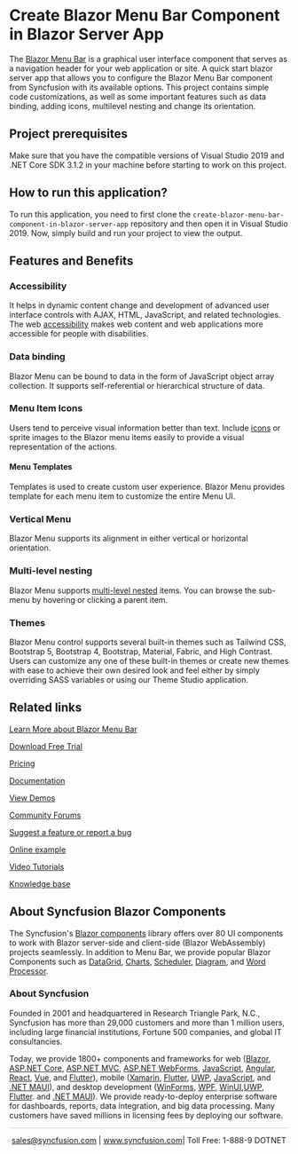 # Create Blazor Menu Bar Component in Blazor Server App

The [Blazor Menu Bar](https://www.syncfusion.com/blazor-components/blazor-menu-bar?utm_source=github&utm_medium=listing&utm_campaign=blazor-menu-bar-github-samples) is a graphical user interface component that serves as a navigation header for your web application or site. A quick start blazor server app that allows you to configure the Blazor Menu Bar component from Syncfusion with its available options. This project contains simple code customizations, as well as some important features such as data binding, adding icons, multilevel nesting and change its orientation.

## Project prerequisites

Make sure that you have the compatible versions of Visual Studio 2019 and .NET Core SDK 3.1.2 in your machine before starting to work on this project.

## How to run this application?

To run this application, you need to first clone the `create-blazor-menu-bar-component-in-blazor-server-app` repository and then open it in Visual Studio 2019. Now, simply build and run your project to view the output.

## Features and Benefits

### Accessibility

It helps in dynamic content change and development of advanced user interface controls with AJAX, HTML, JavaScript, and related technologies.
The web [accessibility](https://blazor.syncfusion.com/documentation/menu-bar/accessibility?utm_source=github&utm_medium=listing&utm_campaign=blazor-menu-bar-github-samples) makes web content and web applications more accessible for people with disabilities.

### Data binding

Blazor Menu can be bound to data in the form of JavaScript object array collection. It supports self-referential or hierarchical structure of data.

### Menu Item Icons

Users tend to perceive visual information better than text. Include [icons](https://blazor.syncfusion.com/documentation/menu-bar/icons?utm_source=github&utm_medium=listing&utm_campaign=blazor-menu-bar-github-samples) or sprite images to the Blazor menu items easily to provide a visual representation of the actions.

#### Menu Templates

Templates is used to create custom user experience. Blazor Menu provides template for each menu item to customize the entire Menu UI.

### Vertical Menu

Blazor Menu supports its alignment in either vertical or horizontal orientation.

### Multi-level nesting

Blazor Menu supports [multi-level nested](https://blazor.syncfusion.com/documentation/menu-bar/icons#multilevel-nesting?utm_source=github&utm_medium=listing&utm_campaign=blazor-menu-bar-github-samples) items. You can browse the sub-menu by hovering or clicking a parent item.

### Themes

Blazor Menu control supports several built-in themes such as Tailwind CSS, Bootstrap 5, Bootstrap 4, Bootstrap, Material, Fabric, and High Contrast. Users can customize any one of these built-in themes or create new themes with ease to achieve their own desired look and feel either by simply overriding SASS variables or using our Theme Studio application.


## Related links
[Learn More about Blazor Menu Bar](https://www.syncfusion.com/blazor-components/blazor-menu-bar?utm_source=github&utm_medium=listing&utm_campaign=blazor-menu-bar-github-samples)

[Download Free Trial](https://www.syncfusion.com/downloads/blazor?utm_source=github&utm_medium=listing&utm_campaign=blazor-menu-bar-github-samples)

[Pricing](https://www.syncfusion.com/sales/teamlicense?utm_source=github&utm_medium=listing&utm_campaign=blazor-menu-bar-github-samples)

[Documentation](https://blazor.syncfusion.com/documentation/menu-bar/getting-started?utm_source=github&utm_medium=listing&utm_campaign=blazor-menu-bar-github-samples)

[View Demos](https://github.com/SyncfusionExamples/create-blazor-menu-bar-component-in-blazor-server-app?utm_source=github&utm_medium=listing&utm_campaign=blazor-menu-bar-github-samples)

[Community Forums](https://www.syncfusion.com/forums/blazor-components?utm_source=github&utm_medium=listing&utm_campaign=blazor-menu-bar-github-samples)

[Suggest a feature or report a bug](https://www.syncfusion.com/feedback/blazor-components?utm_source=github&utm_medium=listing&utm_campaign=blazor-menu-bar-github-samples)

[Online example](https://blazor.syncfusion.com/demos/menu-bar/default-functionalities?utm_source=github&utm_medium=listing&utm_campaign=blazor-menu-bar-github-samples)

[Video Tutorials](https://www.syncfusion.com/tutorial-videos/blazor/menu-bar?utm_source=github&utm_medium=listing&utm_campaign=blazor-menu-bar-github-samples)

[Knowledge base](https://www.syncfusion.com/kb/blazor-components?utm_source=github&utm_medium=listing&utm_campaign=blazor-menu-bar-github-samples)


## About Syncfusion Blazor Components
The Syncfusion's [Blazor components](https://www.syncfusion.com/blazor-components?utm_source=github&utm_medium=listing&utm_campaign=blazor-menu-bar-github-samples) library offers over 80 UI components to work with Blazor server-side and client-side (Blazor WebAssembly) projects seamlessly. In addition to Menu Bar, we provide popular Blazor Components such as [DataGrid](https://www.syncfusion.com/blazor-components/blazor-datagrid?utm_source=github&utm_medium=listing&utm_campaign=blazor-menu-bar-github-samples), [Charts](https://www.syncfusion.com/blazor-components/blazor-charts?utm_source=github&utm_medium=listing&utm_campaign=blazor-menu-bar-github-samples), [Scheduler](https://www.syncfusion.com/blazor-components/blazor-scheduler?utm_source=github&utm_medium=listing&utm_campaign=blazor-menu-bar-github-samples), [Diagram](https://www.syncfusion.com/blazor-components/blazor-diagram?utm_source=github&utm_medium=listing&utm_campaign=blazor-menu-bar-github-samples), and [Word Processor](https://www.syncfusion.com/blazor-components/blazor-word-processor?utm_source=github&utm_medium=listing&utm_campaign=blazor-menu-bar-github-samples).

### About Syncfusion
Founded in 2001 and headquartered in Research Triangle Park, N.C., Syncfusion has more than 29,000 customers and more than 1 million users, including large financial institutions, Fortune 500 companies, and global IT consultancies.

Today, we provide 1800+ components and frameworks for web ([Blazor](https://www.syncfusion.com/blazor-components?utm_source=github&utm_medium=listing&utm_campaign=blazor-menu-bar-github-samples), [ASP.NET Core](https://www.syncfusion.com/aspnet-core-ui-controls?utm_source=github&utm_medium=listing&utm_campaign=blazor-menu-bar-github-samples), [ASP.NET MVC](https://www.syncfusion.com/aspnet-mvc-ui-controls?utm_source=github&utm_medium=listing&utm_campaign=blazor-menu-bar-github-samples), [ASP.NET WebForms](https://www.syncfusion.com/jquery/aspnet-webforms-ui-controls?utm_source=github&utm_medium=listing&utm_campaign=blazor-menu-bar-github-samples), [JavaScript](https://www.syncfusion.com/javascript-ui-controls?utm_source=github&utm_medium=listing&utm_campaign=blazor-menu-bar-github-samples), [Angular](https://www.syncfusion.com/angular-components?utm_source=github&utm_medium=listing&utm_campaign=blazor-menu-bar-github-samples), [React](https://www.syncfusion.com/react-components?utm_source=github&utm_medium=listing&utm_campaign=blazor-menu-bar-github-samples), [Vue](https://www.syncfusion.com/vue-components?utm_source=github&utm_medium=listing&utm_campaign=blazor-menu-bar-github-samples), and [Flutter](https://www.syncfusion.com/flutter-widgets?utm_source=github&utm_medium=listing&utm_campaign=blazor-menu-bar-github-samples)), mobile ([Xamarin](https://www.syncfusion.com/xamarin-ui-controls?utm_source=github&utm_medium=listing&utm_campaign=blazor-menu-bar-github-samples), [Flutter](https://www.syncfusion.com/flutter-widgets?utm_source=github&utm_medium=listing&utm_campaign=blazor-menu-bar-github-samples), [UWP](https://www.syncfusion.com/uwp-ui-controls?utm_source=github&utm_medium=listing&utm_campaign=blazor-menu-bar-github-samples), [JavaScript](https://www.syncfusion.com/javascript-ui-controls?utm_source=github&utm_medium=listing&utm_campaign=blazor-menu-bar-github-samples), and [.NET MAUI](https://www.syncfusion.com/maui-controls?utm_source=github&utm_medium=listing&utm_campaign=blazor-menu-bar-github-samples)), and desktop development ([WinForms](https://www.syncfusion.com/winforms-ui-controls?utm_source=github&utm_medium=listing&utm_campaign=blazor-menu-bar-github-samples), [WPF](https://www.syncfusion.com/wpf-controls?utm_source=github&utm_medium=listing&utm_campaign=blazor-menu-bar-github-samples), [WinUI](https://www.syncfusion.com/winui-controls?utm_source=github&utm_medium=listing&utm_campaign=blazor-menu-bar-github-samples),[UWP](https://www.syncfusion.com/uwp-ui-controls?utm_source=github&utm_medium=listing&utm_campaign=blazor-menu-bar-github-samples), [Flutter](https://www.syncfusion.com/flutter-widgets?utm_source=github&utm_medium=listing&utm_campaign=blazor-menu-bar-github-samples). and [.NET MAUI](https://www.syncfusion.com/maui-controls?utm_source=github&utm_medium=listing&utm_campaign=blazor-menu-bar-github-samples)). We provide ready-to-deploy enterprise software for dashboards, reports, data integration, and big data processing. Many customers have saved millions in licensing fees by deploying our software.

<hr style="height:0.3px;border:none;color:lightgrey;background-color:lightgrey;" />

<p align="center">
<a href="mailto:sales@syncfusion.com?Subject=Syncfusion Blazor Menu Bar - GitHub" target="_top">sales@syncfusion.com</a> | <a href="https://www.syncfusion.com?utm_source=github&utm_medium=listing&utm_campaign=blazor-menu-bar-github-samples">www.syncfusion.com</a>| Toll Free: 1-888-9 DOTNET <br>
</p>